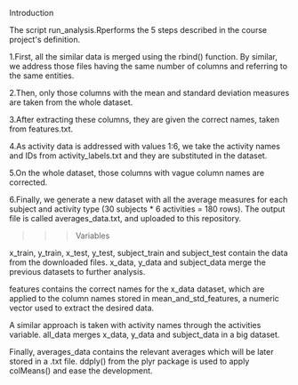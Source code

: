 Introduction

The script run_analysis.Rperforms the 5 steps described in the course project's definition.

1.First, all the similar data is merged using the rbind() function. By similar, we address those files having the same number of columns and referring to the same entities.


2.Then, only those columns with the mean and standard deviation measures are taken from the whole dataset. 

3.After extracting these columns, they are given the correct names, taken from features.txt.


4.As activity data is addressed with values 1:6, we take the activity names and IDs from activity_labels.txt and they are substituted in the dataset.


5.On the whole dataset, those columns with vague column names are corrected.


6.Finally, we generate a new dataset with all the average measures for each subject and activity type (30 subjects * 6 activities = 180 rows). The output file is called averages_data.txt, and uploaded to this repository.


>>>Variables

x_train, y_train, x_test, y_test, subject_train and subject_test contain the data from the downloaded files.
x_data, y_data and subject_data merge the previous datasets to further analysis.

features contains the correct names for the x_data dataset, which are applied to the column names stored in mean_and_std_features, a numeric vector used to extract the desired data.

A similar approach is taken with activity names through the activities variable.
all_data merges x_data, y_data and subject_data in a big dataset.

Finally, averages_data contains the relevant averages which will be later stored in a .txt file. ddply() from the plyr package is used to apply colMeans() and ease the development.